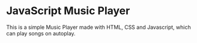 # JavaScript Music Player

This is a simple Music Player made with HTML, CSS and Javascript, which can play songs on autoplay.
